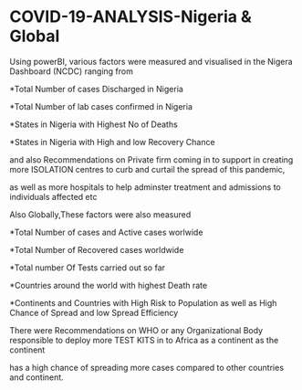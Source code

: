 # COVID-19-ANALYSIS-Nigeria & Global

Using powerBI, various factors were measured and visualised in the Nigera Dashboard (NCDC) ranging from

*Total Number of cases Discharged in Nigeria

*Total Number of lab cases confirmed in Nigeria

*States in Nigeria with Highest No of Deaths

*States in Nigeria with High and low Recovery Chance

and also Recommendations on Private firm coming in to support in creating more ISOLATION centres to curb and curtail the spread of this pandemic, 

as well as more hospitals to help adminster treatment and admissions to individuals affected etc

Also Globally,These factors were also measured

*Total Number of cases and Active cases worlwide

*Total Number of Recovered cases worldwide

*Total number Of Tests carried out so far

*Countries around the world with highest Death rate

*Continents and Countries with High Risk to Population as well as High Chance of Spread and low Spread Efficiency

There were Recommendations on WHO or any Organizational Body responsible to deploy more TEST KITS in to Africa as a continent as the continent 

has a high chance of spreading more cases compared to other countries and continent.
